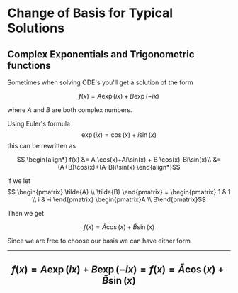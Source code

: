 # Change of Basis for Typical Solutions

## Complex Exponentials and Trigonometric functions

Sometimes when solving ODE's you'll get a solution of the form

$$ f(x) = A \exp(i x) + B \exp(-i x) $$

where $A$ and $B$ are both complex numbers.

Using Euler's formula
$$\exp(ix)=\cos(x)+i\sin(x)$$
this can be rewritten as

$$ \begin{align*}
f(x) &= A \cos(x)+Ai\sin(x) + B \cos(x)-Bi\sin(x)\\
&=(A+B)\cos(x)+(A-B)i\sin(x)
\end{align*}$$

if we let
$$
\begin{pmatrix} \tilde{A} \\ \tilde{B} \end{pmatrix} =
\begin{pmatrix}
 1 & 1 \\
 i & -i
\end{pmatrix}
\begin{pmatrix}A \\ B\end{pmatrix}$$

Then we get

$$ f(x)=\tilde{A}\cos(x)+\tilde{B}\sin(x) $$

Since we are free to choose our basis we can have either form

---
$$ f(x)=A \exp(i x) + B \exp(-i x) = f(x)=\tilde{A}\cos(x)+\tilde{B}\sin(x)$$
---
